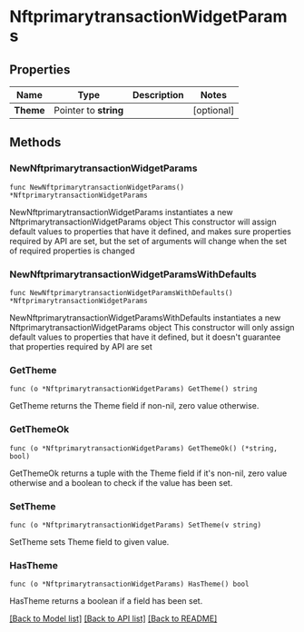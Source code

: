 # NftprimarytransactionWidgetParams

## Properties

Name | Type | Description | Notes
------------ | ------------- | ------------- | -------------
**Theme** | Pointer to **string** |  | [optional] 

## Methods

### NewNftprimarytransactionWidgetParams

`func NewNftprimarytransactionWidgetParams() *NftprimarytransactionWidgetParams`

NewNftprimarytransactionWidgetParams instantiates a new NftprimarytransactionWidgetParams object
This constructor will assign default values to properties that have it defined,
and makes sure properties required by API are set, but the set of arguments
will change when the set of required properties is changed

### NewNftprimarytransactionWidgetParamsWithDefaults

`func NewNftprimarytransactionWidgetParamsWithDefaults() *NftprimarytransactionWidgetParams`

NewNftprimarytransactionWidgetParamsWithDefaults instantiates a new NftprimarytransactionWidgetParams object
This constructor will only assign default values to properties that have it defined,
but it doesn't guarantee that properties required by API are set

### GetTheme

`func (o *NftprimarytransactionWidgetParams) GetTheme() string`

GetTheme returns the Theme field if non-nil, zero value otherwise.

### GetThemeOk

`func (o *NftprimarytransactionWidgetParams) GetThemeOk() (*string, bool)`

GetThemeOk returns a tuple with the Theme field if it's non-nil, zero value otherwise
and a boolean to check if the value has been set.

### SetTheme

`func (o *NftprimarytransactionWidgetParams) SetTheme(v string)`

SetTheme sets Theme field to given value.

### HasTheme

`func (o *NftprimarytransactionWidgetParams) HasTheme() bool`

HasTheme returns a boolean if a field has been set.


[[Back to Model list]](../README.md#documentation-for-models) [[Back to API list]](../README.md#documentation-for-api-endpoints) [[Back to README]](../README.md)


